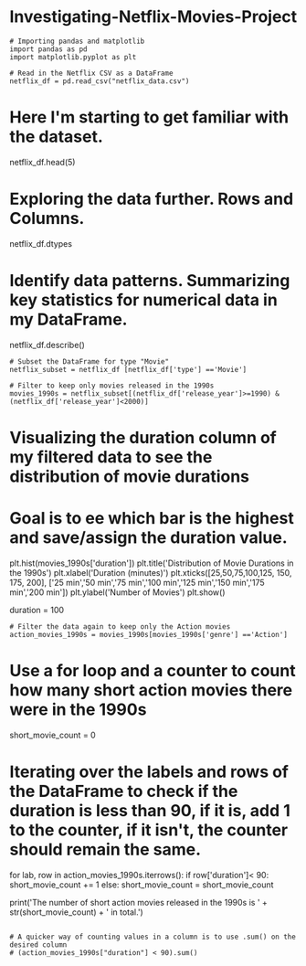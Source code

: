 # Investigating-Netflix-Movies-Project




```
# Importing pandas and matplotlib
import pandas as pd
import matplotlib.pyplot as plt

# Read in the Netflix CSV as a DataFrame
netflix_df = pd.read_csv("netflix_data.csv")
```
# Here I'm starting to get familiar with the dataset.
netflix_df.head(5) 

# Exploring the data further. Rows and Columns.
netflix_df.dtypes 

# Identify data patterns. Summarizing key statistics for numerical data in my DataFrame.
netflix_df.describe() 
```
# Subset the DataFrame for type "Movie"
netflix_subset = netflix_df [netflix_df['type'] =='Movie']

# Filter to keep only movies released in the 1990s
movies_1990s = netflix_subset[(netflix_df['release_year']>=1990) & (netflix_df['release_year']<2000)]
```
# Visualizing the duration column of my filtered data to see the distribution of movie durations
# Goal is to ee which bar is the highest and save/assign the duration value.

plt.hist(movies_1990s['duration'])
plt.title('Distribution of Movie Durations in the 1990s')
plt.xlabel('Duration (minutes)')
plt.xticks([25,50,75,100,125, 150, 175, 200],
           ['25 min','50 min','75 min','100 min','125 min','150 min','175 min','200 min'])
plt.ylabel('Number of Movies')
plt.show()

duration = 100
```
# Filter the data again to keep only the Action movies
action_movies_1990s = movies_1990s[movies_1990s['genre'] =='Action']
```
# Use a for loop and a counter to count how many short action movies there were in the 1990s
short_movie_count = 0

# Iterating over the labels and rows of the DataFrame to check if the duration is less than 90, if it is, add 1 to the counter, if it isn't, the counter should remain the same.

for lab, row in action_movies_1990s.iterrows():
    if row['duration']< 90:
        short_movie_count += 1
    else:
        short_movie_count = short_movie_count

print('The number of short action movies released in the 1990s is ' + str(short_movie_count) + ' in total.')
```

# A quicker way of counting values in a column is to use .sum() on the desired column
# (action_movies_1990s["duration"] < 90).sum()
